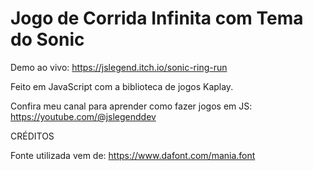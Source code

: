 # Jogo de Corrida Infinita com Tema do Sonic

Demo ao vivo: https://jslegend.itch.io/sonic-ring-run

Feito em JavaScript com a biblioteca de jogos Kaplay.

Confira meu canal para aprender como fazer jogos em JS: https://youtube.com/@jslegenddev


CRÉDITOS

Fonte utilizada vem de: https://www.dafont.com/mania.font
